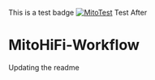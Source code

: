 This is a test badge [![MitoTest][mitotest-badge]][mitotest] Test After
# MitoHiFi-Workflow

[mitotest-badge]: https://github.com/nolwarre/MitoHiFi-Workflow/actions/workflows/blank.yml/badge.svg
[mitotest]: https://github.com/nolwarre/MitoHiFi-Workflow/actions?query=workflow%3ACI
Updating the readme
